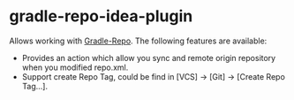 # gradle-repo-idea-plugin

Allows working with [Gradle-Repo](https://github.com/EastWoodYang/Gradle-Repo).
The following features are available:

* Provides an action which allow you sync and remote origin repository when you modified repo.xml.
* Support create Repo Tag, could be find in [VCS] -> [Git] -> [Create Repo Tag...].

